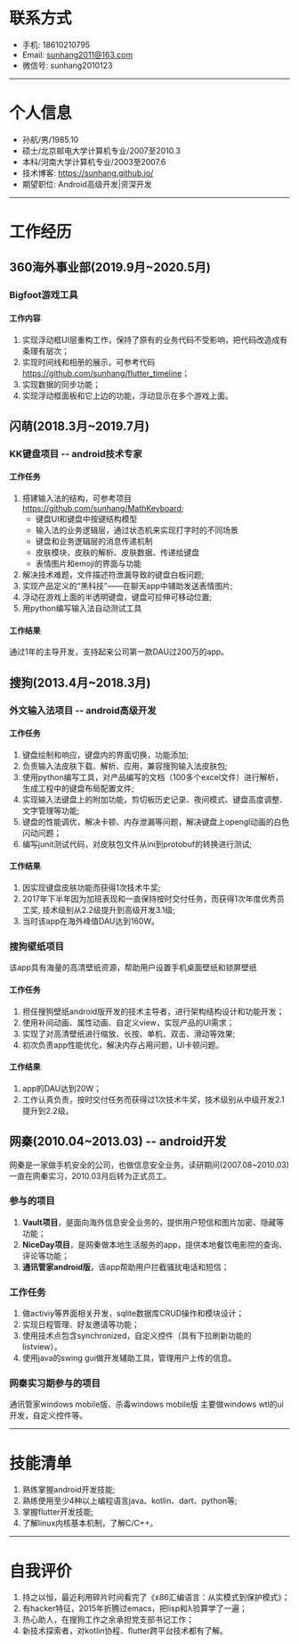 # 联系方式
- 手机: 18610210795
- Email: sunhang2011@163.com
- 微信号: sunhang2010123

---

# 个人信息
- 孙航/男/1985.10
- 硕士/北京邮电大学计算机专业/2007至2010.3
- 本科/河南大学计算机专业/2003至2007.6
- 技术博客: <https://sunhang.github.io/>
- 期望职位: Android高级开发|资深开发

---

# 工作经历
## 360海外事业部(2019.9月~2020.5月)
### Bigfoot游戏工具
#### 工作内容
1. 实现浮动框UI层重构工作，保持了原有的业务代码不受影响，把代码改造成有条理有层次；
2. 实现时间线和相册的展示，可参考代码<https://github.com/sunhang/flutter_timeline>；
3. 实现数据的同步功能；
4. 实现浮动框面板和它上边的功能，浮动显示在多个游戏上面。

## 闪萌(2018.3月~2019.7月)
### KK键盘项目      -- android技术专家
#### 工作任务
1. 搭建输入法的结构，可参考项目<https://github.com/sunhang/MathKeyboard>;
   * 键盘UI和键盘中按键结构模型 
   * 输入法的业务逻辑层，通过状态机来实现打字时的不同场景
   * 键盘和业务逻辑层的消息传递机制
   * 皮肤模块，皮肤的解析、皮肤数据、传递给键盘
   * 表情图片和emoji的界面与功能
2. 解决技术难题，文件描述符泄漏导致的键盘白板问题;
3. 实现产品定义的“黑科技”——在聊天app中辅助发送表情图片;
4. 浮动在游戏上面的半透明键盘，键盘可拉伸可移动位置;
5. 用python编写输入法自动测试工具
   
#### 工作结果
通过1年的主导开发，支持起来公司第一款DAU过200万的app。

## 搜狗(2013.4月~2018.3月)
### 外文输入法项目  -- android高级开发
#### 工作任务
1. 键盘绘制和响应，键盘内的界面切换，功能添加;
2. 负责输入法皮肤下载、解析、应用，兼容搜狗输入法皮肤包;
3. 使用python编写工具，对产品编写的文档（100多个excel文件）进行解析，生成工程中的键盘布局配置文件;
4. 实现输入法键盘上的附加功能，剪切板历史记录、夜间模式、键盘高度调整、文字管理等功能;
5. 键盘的性能调优，解决卡顿、内存泄漏等问题，解决键盘上opengl动画的白色闪动问题；
6. 编写junit测试代码，对皮肤包文件从ini到protobuf的转换进行测试;

#### 工作结果
1. 因实现键盘皮肤功能而获得1次技术牛奖;
2. 2017年下半年因为加班表现和一直保持按时交付任务，而获得1次年度优秀员工奖, 技术级别从2.2级提升到高级开发3.1级;
3. 当时该app在海外峰值DAU达到160W。

### 搜狗壁纸项目
该app具有海量的高清壁纸资源，帮助用户设置手机桌面壁纸和锁屏壁纸

#### 工作任务
1. 担任搜狗壁纸android版开发的技术主导者，进行架构结构设计和功能开发；
2. 使用补间动画、属性动画、自定义view，实现产品的UI需求；
3. 实现了对高清壁纸进行缩放、长按、单机、双击、滑动等效果;
4. 初次负责app性能优化，解决内存占用问题，UI卡顿问题。

#### 工作结果
1. app的DAU达到20W；
2. 工作认真负责，按时交付任务而获得过1次技术牛奖，技术级别从中级开发2.1提升到2.2级。

## 网秦(2010.04~2013.03) -- android开发
网秦是一家做手机安全的公司，也做信息安全业务。读研期间(2007.08~2010.03)一直在网秦实习，2010.03月后转为正式员工。
### 参与的项目
1.  **Vault项目**，是面向海外信息安全业务的，提供用户短信和图片加密、隐藏等功能；
2.  **NiceDay项目**，是网秦做本地生活服务的app，提供本地餐饮电影院的查询、评论等功能；
3.  **通讯管家android版**，该app帮助用户拦截骚扰电话和短信；

### 工作任务
1. 做activiy等界面相关开发，sqlite数据库CRUD操作和模块设计；
2. 实现日程管理、好友邀请等功能；
3. 使用技术点包含synchronized，自定义控件（具有下拉刷新功能的listview）。
4. 使用java的swing gui做开发辅助工具，管理用户上传的信息。

### 网秦实习期参与的项目
通讯管家windows mobile版、杀毒windows mobile版
主要做windows wtl的ui开发，自定义控件等。

---

# 技能清单
1. 熟练掌握android开发技能;
2. 熟练使用至少4种以上编程语言java、kotlin、dart、python等;
3. 掌握flutter开发技能;
4. 了解linux内核基本机制，了解C/C++。

---

# 自我评价
1. 持之以恒，最近利用碎片时间看完了《x86汇编语言：从实模式到保护模式》；
2. 有hacker特征，2015年折腾过emacs，把lisp和λ验算学了一遍；
3. 热心助人，在搜狗工作之余承担党支部书记工作；
4. 新技术探索者，对kotlin协程、flutter跨平台技术都有了解。